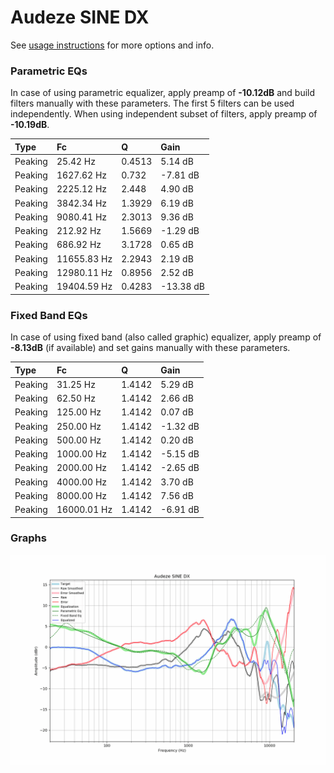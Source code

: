 # Audeze SINE DX
See [usage instructions](https://github.com/jaakkopasanen/AutoEq#usage) for more options and info.

### Parametric EQs
In case of using parametric equalizer, apply preamp of **-10.12dB** and build filters manually
with these parameters. The first 5 filters can be used independently.
When using independent subset of filters, apply preamp of **-10.19dB**.

| Type    | Fc          |      Q | Gain      |
|:--------|:------------|:-------|:----------|
| Peaking | 25.42 Hz    | 0.4513 | 5.14 dB   |
| Peaking | 1627.62 Hz  | 0.732  | -7.81 dB  |
| Peaking | 2225.12 Hz  | 2.448  | 4.90 dB   |
| Peaking | 3842.34 Hz  | 1.3929 | 6.19 dB   |
| Peaking | 9080.41 Hz  | 2.3013 | 9.36 dB   |
| Peaking | 212.92 Hz   | 1.5669 | -1.29 dB  |
| Peaking | 686.92 Hz   | 3.1728 | 0.65 dB   |
| Peaking | 11655.83 Hz | 2.2943 | 2.19 dB   |
| Peaking | 12980.11 Hz | 0.8956 | 2.52 dB   |
| Peaking | 19404.59 Hz | 0.4283 | -13.38 dB |

### Fixed Band EQs
In case of using fixed band (also called graphic) equalizer, apply preamp of **-8.13dB**
(if available) and set gains manually with these parameters.

| Type    | Fc          |      Q | Gain     |
|:--------|:------------|:-------|:---------|
| Peaking | 31.25 Hz    | 1.4142 | 5.29 dB  |
| Peaking | 62.50 Hz    | 1.4142 | 2.66 dB  |
| Peaking | 125.00 Hz   | 1.4142 | 0.07 dB  |
| Peaking | 250.00 Hz   | 1.4142 | -1.32 dB |
| Peaking | 500.00 Hz   | 1.4142 | 0.20 dB  |
| Peaking | 1000.00 Hz  | 1.4142 | -5.15 dB |
| Peaking | 2000.00 Hz  | 1.4142 | -2.65 dB |
| Peaking | 4000.00 Hz  | 1.4142 | 3.70 dB  |
| Peaking | 8000.00 Hz  | 1.4142 | 7.56 dB  |
| Peaking | 16000.01 Hz | 1.4142 | -6.91 dB |

### Graphs
![](./Audeze%20SINE%20DX.png)